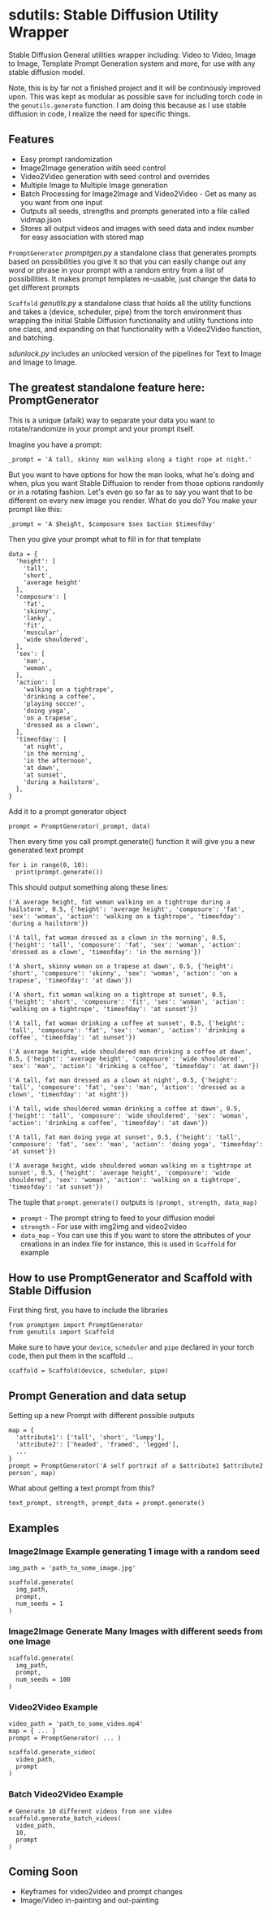 # sdutils: Stable Diffusion Utility Wrapper

Stable Diffusion General utilities wrapper including: Video to Video, Image to Image, Template Prompt Generation system and more, for use with any stable diffusion model.

Note, this is by far not a finished project and it will be continously improved upon. This was kept as modular as possible save for including torch code in the `genutils.generate` function. I am doing this because as I use stable diffusion in code, I realize the need for specific things.

## Features
* Easy prompt randomization
* Image2Image generation witih seed control
* Video2Video generation with seed control and overrides
* Multiple Image to Multiple Image generation
* Batch Processing for Image2Image and Video2Video - Get as many as you want from one input
* Outputs all seeds, strengths and prompts generated into a file called vidmap.json
* Stores all output videos and images with seed data and index number for easy association with stored map

`PromptGenerator` *promptgen.py* a standalone class that generates prompts based on possibilities you give it so that you can easily change out any word or phrase in your prompt with a random entry from a list of possibilities.  It makes prompt templates re-usable, just change the data to get different prompts

`Scaffold` *genutils.py* a standalone class that holds all the utility functions and takes a (device, scheduler, pipe) from the torch environment thus wrapping the initial Stable Diffusion functionality and utility functions into one class, and expanding on that functionality with a Video2Video function, and batching.

*sdunlock.py* includes an unlocked version of the pipelines for Text to Image and Image to Image.

## The greatest standalone feature here: PromptGenerator

This is a unique (afaik) way to separate your data you want to rotate/randomize in your prompt and your prompt itself.

Imagine you have a prompt:  
```
_prompt = 'A tall, skinny man walking along a tight rope at night.'
```

But you want to have options for how the man looks, what he's doing and when, plus you want Stable Diffusion to render from those options randomly or in a rotating fashion. Let's even go so far as to say you want that to be different on every new image you render.  What do you do?  You make your prompt like this:
```
_prompt = 'A $height, $composure $sex $action $timeofday'
```

Then you give your prompt what to fill in for that template
```
data = {
  'height': [
    'tall',
    'short',
    'average height'
  ],
  'composure': [
    'fat',
    'skinny',
    'lanky',
    'fit',
    'muscular',
    'wide shouldered',
  ],
  'sex': [
    'man',
    'woman',
  ],
  'action': [
    'walking on a tightrope',
    'drinking a coffee',
    'playing soccer',
    'doing yoga',
    'on a trapese',
    'dressed as a clown',
  ],
  'timeofday': [
    'at night',
    'in the morning',
    'in the afternoon',
    'at dawn',
    'at sunset',
    'during a hailstorm',
  ],
}
```

Add it to a prompt generator object
```
prompt = PromptGenerator(_prompt, data)
```

Then every time you call prompt.generate() function it will give you a new generated text prompt
```
for i in range(0, 10):
  print(prompt.generate())
```

This should output something along these lines:
```
('A average height, fat woman walking on a tightrope during a hailstorm', 0.5, {'height': 'average height', 'composure': 'fat', 'sex': 'woman', 'action': 'walking on a tightrope', 'timeofday': 'during a hailstorm'})

('A tall, fat woman dressed as a clown in the morning', 0.5, {'height': 'tall', 'composure': 'fat', 'sex': 'woman', 'action': 'dressed as a clown', 'timeofday': 'in the morning'})

('A short, skinny woman on a trapese at dawn', 0.5, {'height': 'short', 'composure': 'skinny', 'sex': 'woman', 'action': 'on a trapese', 'timeofday': 'at dawn'})

('A short, fit woman walking on a tightrope at sunset', 0.5, {'height': 'short', 'composure': 'fit', 'sex': 'woman', 'action': 'walking on a tightrope', 'timeofday': 'at sunset'})

('A tall, fat woman drinking a coffee at sunset', 0.5, {'height': 'tall', 'composure': 'fat', 'sex': 'woman', 'action': 'drinking a coffee', 'timeofday': 'at sunset'})

('A average height, wide shouldered man drinking a coffee at dawn', 0.5, {'height': 'average height', 'composure': 'wide shouldered', 'sex': 'man', 'action': 'drinking a coffee', 'timeofday': 'at dawn'})

('A tall, fat man dressed as a clown at night', 0.5, {'height': 'tall', 'composure': 'fat', 'sex': 'man', 'action': 'dressed as a clown', 'timeofday': 'at night'})

('A tall, wide shouldered woman drinking a coffee at dawn', 0.5, {'height': 'tall', 'composure': 'wide shouldered', 'sex': 'woman', 'action': 'drinking a coffee', 'timeofday': 'at dawn'})

('A tall, fat man doing yoga at sunset', 0.5, {'height': 'tall', 'composure': 'fat', 'sex': 'man', 'action': 'doing yoga', 'timeofday': 'at sunset'})

('A average height, wide shouldered woman walking on a tightrope at sunset', 0.5, {'height': 'average height', 'composure': 'wide shouldered', 'sex': 'woman', 'action': 'walking on a tightrope', 'timeofday': 'at sunset'})

```

The tuple that `prompt.generate()` outputs is `(prompt, strength, data_map)`

* `prompt` - The prompt string to feed to your diffusion model
* `strength` - For use with img2img and video2video
* `data_map` - You can use this if you want to store the attributes of your creations in an index file for instance, this is used in `Scaffold` for example

## How to use PromptGenerator and Scaffold with Stable Diffusion

First thing first, you have to include the libraries
```
from promptgen import PromptGenerator
from genutils import Scaffold
```

Make sure to have your `device`, `scheduler` and `pipe` declared in your torch code, then put them in the scaffold ...
```
scaffold = Scaffold(device, scheduler, pipe)
```

## Prompt Generation and data setup
Setting up a new Prompt with different possible outputs
```
map = {
  'attribute1': ['tall', 'short', 'lumpy'],
  'attribute2': ['headed', 'framed', 'legged'],
  ...
}
prompt = PromptGenerator('A self portrait of a $attribute1 $attribute2 person', map)
```

What about getting a text prompt from this?
```
text_prompt, strength, prompt_data = prompt.generate()

```

## Examples

### Image2Image Example generating 1 image with a random seed
```
img_path = 'path_to_some_image.jpg'

scaffold.generate(
  img_path,
  prompt,
  num_seeds = 1
)
```

### Image2Image Generate Many Images with different seeds from one Image
```
scaffold.generate(
  img_path,
  prompt,
  num_seeds = 100
)
```

### Video2Video Example
```
video_path = 'path_to_some_video.mp4'
map = { ... }
prompt = PromptGenerator( ... )

scaffold.generate_video(
  video_path,
  prompt
)
```

### Batch Video2Video Example
```
# Generate 10 different videos from one video
scaffold.generate_batch_videos(
  video_path,
  10,
  prompt
)
```

## Coming Soon
* Keyframes for video2video and prompt changes
* Image/Video in-painting and out-painting

